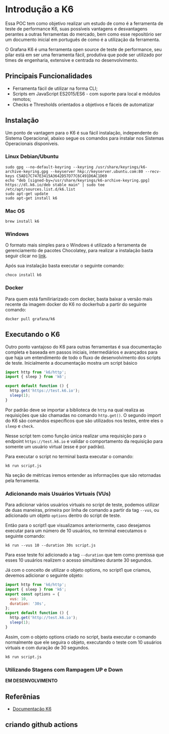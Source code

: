 # Introdução a K6

Essa POC tem como objetivo realizar um estudo de como é a ferramenta de teste de performance K6, suas possíveis vantagens e desvantagens perantes a outras ferramentas do mercado, bem como esse repositório ser um documento inicial em português de como é a utilização da ferramenta.

O Grafana K6 é uma ferramenta open source de teste de performance, seu pilar está em ser uma ferramenta fácil, produtiva que pode ser utilizado por times de engenharia, extensive e centrada no desenvolvimento.

## Principais Funcionalidades

- Ferramenta fácil de utilizar na forma CLI;
- Scripts em JavaScript ES2015/ES6 - com suporte para local e módulos remotos;
- Checks e Thresholds orientados a objetivos e fáceis de automatizar

## Instalação

Um ponto de vantagem para o K6 é sua fácil instalação, independente do Sistema Operacional, abaixo segue os comandos para instalar nos Sistemas Operacionais disponíveis.

### Linux Debian/Ubuntu

```shell
sudo gpg --no-default-keyring --keyring /usr/share/keyrings/k6-archive-keyring.gpg --keyserver hkp://keyserver.ubuntu.com:80 --recv-keys C5AD17C747E3415A3642D57D77C6C491D6AC1D69
echo "deb [signed-by=/usr/share/keyrings/k6-archive-keyring.gpg] https://dl.k6.io/deb stable main" | sudo tee /etc/apt/sources.list.d/k6.list
sudo apt-get update
sudo apt-get install k6
```

### Mac OS

```shell
brew install k6
```

### Windows

O formato mais simples para o Windows é utilizado a ferramenta de gerenciamento de pacotes Chocolatey, para realizar a instalação basta seguir clicar no [link](https://chocolatey.org/).

Após sua instalação basta executar o seguinte comando:

```shell
choco install k6
```

### Docker

Para quem está familiriarizado com docker, basta baixar a versão mais recente da imagem docker do K6 no dockerhub a partir do seguinte comando:

```shell
docker pull grafana/k6
```

## Executando o K6

Outro ponto vantajoso do K6 para outras ferramentas é sua documentação completa e baseada em passos iniciais, intermediários e avançados para que haja um entendimento de todo o fluxo de desenvolvimento dos scripts de teste. Inicialmente a documentação mostra um script básico

```javascript
import http from 'k6/http';
import { sleep } from 'k6';

export default function () {
  http.get('https://test.k6.io');
  sleep(1);
}
```

Por padrão deve se importar a biblioteca de `http` na qual realiza as requisições que são chamadas no comando `http.get()`. O segundo import do K6 são comandos específicos que são utilizados nos testes, entre eles o `sleep` e `check`.

Nesse script tem como função única realizar uma requisição para o endpoint `https://test.k6.io` e validar o comportamento da requisição para somente um usuário virtual (esse é por padrão).

Para executar o script no terminal basta executar o comando:

```shell
k6 run script.js
```

Na seção de métricas iremos entender as informações que são retornadas pela ferramenta.

### Adicionando mais Usuários Virtuais (VUs)

Para adicionar vários usuários virtuais no script de teste, podemos utilizar de duas maneiras, primeira por linha de comando a partir da tag `--vus`, ou adicionado um objeto `options` dentro do script de teste.

Então para o script1 que visualizamos anteriormente, caso desejamos executar para um número de 10 usuários, no terminal executamos o seguinte comando:

```shell
k6 run --vus 10 --duration 30s script.js
```
Para esse teste foi adicionado a tag `--duration` que tem como premissa que esses 10 usuários realizem o acesso simultâneo durante 30 segundos.

Já com o conceito de utilizar o objeto options, no script1 que criamos, devemos adicionar o seguinte objeto:

```javascript 
import http from 'k6/http';
import { sleep } from 'k6';
export const options = {
  vus: 10,
  duration: '30s',
};
export default function () {
  http.get('http://test.k6.io');
  sleep(1);
}
```

Assim, com o objeto options criado no script, basta executar o comando normalmente que ele seguira o objeto, executando o teste com 10 usuários virtuais e com duração de 30 segundos.

```shell
k6 run script.js
```

### Utilizando Stagens com Rampagem UP e Down

**EM DESENVOLVIMENTO**

## Referênias 

- [Documentação K6](https://k6.io/docs/)

## criando github actions